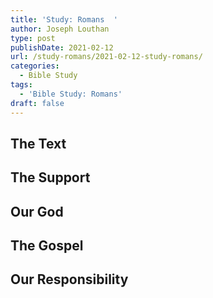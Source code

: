 ```yaml
---
title: 'Study: Romans  '
author: Joseph Louthan
type: post
publishDate: 2021-02-12
url: /study-romans/2021-02-12-study-romans/
categories:
  - Bible Study
tags:
  - 'Bible Study: Romans'
draft: false
---
```

## The Text

## The Support

## Our God

## The Gospel

## Our Responsibility

